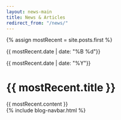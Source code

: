 ```yaml
---
layout: news-main
title: News & Articles
redirect_from: "/news/"
---
```


<div class="ninecol">
	<div class="box selArticle">
		{% assign mostRecent = site.posts.first %} 
		<div class="selArticleHeader">
			<div class="date">
				<p>{{ mostRecent.date | date: "%B %d"}}</p>
				<p>{{ mostRecent.date | date: "%Y"}}</p>
			</div>
			<h1>{{ mostRecent.title }}</h1>
		</div>
		<div class="selArticleContent">
			{{ mostRecent.content }}
		</div>
	</div>
</div>
{% include blog-navbar.html %}